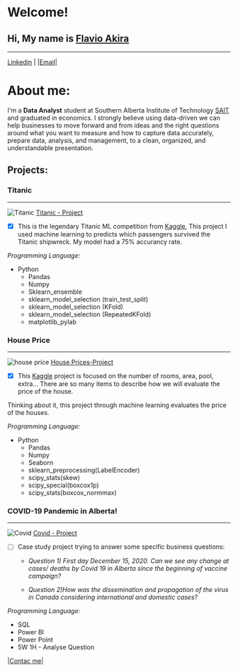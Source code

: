 <link rel="stylesheet" href="style.css">
<h1>Welcome!</h1>

## Hi, My name is [**Flavio Akira**](https://www.linkedin.com/in/flavio-akira/?locale=en_US)
***

[Linkedin](https://www.linkedin.com/in/flavio-akira/?locale=en_US) | |[Email](mailto:fla_akira@hotmail.com?subject=[GitHub])|



# About me:

I'm a **Data Analyst** student at Southern Alberta Institute of Technology [SAIT](https://www.sait.ca/programs-and-courses/certificates/data-analytics-part-time) and graduated in economics. I strongly believe using data-driven we can help businesses to move forward and from ideas and the right questions around what you want to measure and how to capture data accurately, prepare data, analysis, and management, to a clean, organized, and understandable presentation.



## Projects:
### Titanic
***

![Titanic](https://user-images.githubusercontent.com/60953136/113512507-337a1e80-9522-11eb-933b-2868b8d7e97a.png)
[Titanic - Project](https://github.com/flaakira/Kaggle/blob/master/Titanic.ipynb)


- [x] This is the legendary Titanic ML competition from [Kaggle](https://www.kaggle.com/c/titanic), This project I used machine learning to predicts which passengers survived the Titanic shipwreck. My model had a 75% accurancy rate.



_Programming Language:_
  * Python
    * Pandas
    * Numpy
    * Sklearn_ensemble
    * sklearn_model_selection (train_test_split)
    * sklearn_model_selection (KFold)
    * sklearn_model_selection (RepeatedKFold)
    * matplotlib_pylab 




### House Price
***

![house price](https://user-images.githubusercontent.com/60953136/113513579-a3d76e80-9527-11eb-8005-662309beadd5.png)
[House Prices-Project](https://github.com/flaakira/Kaggle/blob/master/House_prices.ipynb)


- [x] This [Kaggle](https://www.kaggle.com/c/house-prices-advanced-regression-techniques/overview) project is focused on the number of rooms, area, pool, extra... There are so many items to describe how we will evaluate the price of the house. 

Thinking about it, this project through machine learning evaluates the price of the houses.



_Programming Language:_
  * Python
    * Pandas
    * Numpy
    * Seaborn
    * sklearn_preprocessing(LabelEncoder)
    * scipy_stats(skew)
    * scipy_special(boxcox1p)
    * scipy_stats(boxcox_normmax)



### COVID-19 Pandemic in Alberta!
***

![Covid](https://user-images.githubusercontent.com/60953136/113514342-34fc1480-952b-11eb-96bf-cbd5e3ccfe75.png)
[Covid - Project](https://github.com/flaakira/Data-Analyst---SAIT/tree/master/Data%20Preparation%20-%20Covid-19)

- [ ] Case study project trying to answer some specific business questions:
  * _Question 1) First day December 15, 2020. Can we see any change at cases/ deaths by Covid 19 in Alberta since the beginning of vaccine campaign?_
 
  * _Question 2)How was the dissemination and propagation of the virus in Canada considering international and domestic cases?_

_Programming Language:_
 * SQL
 * Power BI
 * Power Point
 * 5W 1H - Analyse Question


|[Contac me](mailto:fla_akira@hotmail.com?subject=[GitHub])|

